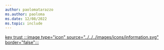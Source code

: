 ```yaml
---
author: paolomatarazzo
ms.author: paoloma
ms.date: 12/08/2022
ms.topic: include
---
```


[key trust :::image type="icon" source="../../../images/icons/information.svg" border="false":::](../hello-how-it-works-technology.md#key-trust "This trust type uses a raw key to authenticate the users to Active Directory. It's not required to issue certificates to users, but it's required to deploy certificates to domain controllers")